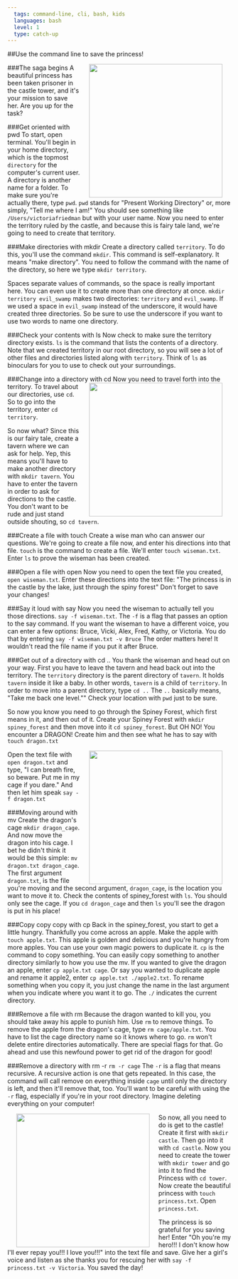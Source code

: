 ```yaml
---
  tags: command-line, cli, bash, kids
  languages: bash
  level: 1
  type: catch-up
---
```

##Use the command line to save the princess!

###The saga begins
<img src="http://images.rapgenius.com/c3289a78cba7c49e8b0111629e9d727c.528x704x1.jpg" height="300" align="right" hspace="20"> A beautiful princess has been taken prisoner in the castle tower, and it's your mission to save her. Are you up for the task?

###Get oriented with pwd
To start, open terminal. You'll begin in your home directory, which is the topmost `directory` for the computer's current user. A directory is another name for a folder. To make sure you're actually there, type `pwd`. `pwd` stands for "Present Working Directory" or, more simply, "Tell me where I am!" You should see something like `/Users/victoriafriedman` but with your user name. Now you need to enter the territory ruled by the castle, and because this is fairy tale land, we're going to need to create that territory.

###Make directories with mkdir
Create a directory called `territory`. To do this, you'll use the command `mkdir`. This command is self-explanatory. It means "make directory". You need to follow the command with the name of the directory, so here we type `mkdir territory`.

Spaces separate values of commands, so the space is really important here. You can even use it to create more than one directory at once. `mkdir territory evil_swamp` makes two directories: `territory` and `evil_swamp`. If we used a space in `evil_swamp` instead of the underscore, it would have created three directories. So be sure to use the underscore if you want to use two words to name one directory. 

###Check your contents with ls
Now check to make sure the territory directory exists. `ls` is the command that lists the contents of a directory. Note that we created territory in our root directory, so you will see a lot of other files and directories listed along with `territory`. Think of `ls` as binoculars for you to use to check out your surroundings.

###Change into a directory with cd
<img src="http://upload.wikimedia.org/wikipedia/commons/5/56/Tavern_Scene-1658-David_Teniers_II.jpg" width="300" align="right" hspace="20">Now you need to travel forth into the territory. To travel about our directories, use `cd`. So to go into the territory, enter `cd territory`.

So now what? Since this is our fairy tale, create a tavern where we can ask for help. Yep, this means you'll have to make another directory with `mkdir tavern`. You have to enter the tavern in order to ask for directions to the castle. You don't want to be rude and just stand outside shouting, so `cd tavern`.

###Create a file with touch
Create a wise man who can answer our questions. We're going to create a file now, and enter his directions into that file. `touch` is the command to create a file. We'll enter `touch wiseman.txt`. Enter `ls` to prove the wiseman has been created.

###Open a file with open
Now you need to open the text file you created, `open wiseman.txt`. Enter these directions into the text file: "The princess is in the castle by the lake, just through the spiny forest" Don't forget to save your changes!

###Say it loud with say
Now you need the wiseman to actually tell you those directions. `say -f wiseman.txt`. The `-f` is a flag that passes an option to the say command. If you want the wiseman to have a different voice, you can enter a few options: Bruce, Vicki, Alex, Fred, Kathy, or Victoria. You do that by entering `say -f wiseman.txt -v Bruce` The order matters here! It wouldn't read the file name if you put it after Bruce.

###Get out of a directory with cd ..
You thank the wiseman and head out on your way. First you have to leave the tavern and head back out into the territory. The `territory` directory is the parent directory of `tavern`. It holds `tavern` inside it like a baby. In other words, `tavern` is a child of `territory`. In order to move into a parent directory, type `cd ..` The `..` basically means, "Take me back one level."" Check your location with `pwd` just to be sure.

So now you know you need to go through the Spiney Forest, which first means in it, and then out of it. Create your Spiney Forest with `mkdir spiney_forest` and then move into it `cd spiney_forest`. But OH NO! You encounter a DRAGON! Create him and then see what he has to say with `touch dragon.txt` 

<img src="http://th01.deviantart.net/fs70/200H/i/2014/129/8/b/hungry_dragon_by_mourri-d7hp8fg.jpg" width="300" align="right" hspace="20"> Open the text file with `open dragon.txt` and type, "I can breath fire, so beware. Put me in my cage if you dare." And then let him speak `say -f dragon.txt` 

###Moving around with mv
Create the dragon's cage `mkdir dragon_cage`. And now move the dragon into his cage. I bet he didn't think it would be this simple: `mv dragon.txt dragon_cage`. The first argument `dragon.txt`, is the file you're moving and the second argument, `dragon_cage`, is the location you want to move it to. Check the contents of spiney_forest with `ls`. You should only see the cage. If you `cd dragon_cage` and then `ls` you'll see the dragon is put in his place!

###Copy copy copy with cp
Back in the spiney_forest, you start to get a little hungry. Thankfully you come across an apple. Make the apple with `touch apple.txt`. This apple is golden and delicious and you're hungry from more apples. You can use your own magic powers to duplicate it. `cp` is the command to copy something. You can easily copy something to another directory similarly to how you use the mv. If you wanted to give the dragon an apple, enter `cp apple.txt cage`. Or say you wanted to duplicate apple and rename it apple2, enter `cp apple.txt ./apple2.txt`. To rename something when you copy it, you just change the name in the last argument when you indicate where you want it to go. The `./` indicates the current directory.

###Remove a file with rm
Because the dragon wanted to kill you, you should take away his apple to punish him. Use `rm` to remove things. To remove the apple from the dragon's cage, type `rm cage/apple.txt`. You have to list the cage directory name so it knows where to go. `rm` won't delete entire directories automatically. There are special flags for that. Go ahead and use this newfound power to get rid of the dragon for good!

###Remove a directory with rm -r
`rm -r cage` The `-r` is a flag that means recursive. A recursive action is one that gets repeated. In this case, the command will call remove on everything inside `cage` until only the directory is left, and then it'll remove that, too. You'll want to be careful with using the `-r` flag, especially if you're in your root directory. Imagine deleting everything on your computer!

<img src="http://th08.deviantart.net/fs48/PRE/f/2009/216/f/6/Saved_Princess___DO_NOT_FAVE_by_peach_club.png" width="300" align="left" hspace="20">So now, all you need to do is get to the castle! Create it first with `mkdir castle`. Then go into it with `cd castle`. Now you need to create the tower with `mkdir tower` and go into it to find the Princess with `cd tower`. Now create the beautiful princess with `touch princess.txt`. Open `princess.txt`. 

The princess is so grateful for you saving her! Enter "Oh you're my hero!!! I don't know how I'll ever repay you!!! I love you!!!" into the text file and save. Give her a girl's voice and listen as she thanks you for rescuing her with `say -f princess.txt -v Victoria`. You saved the day!




